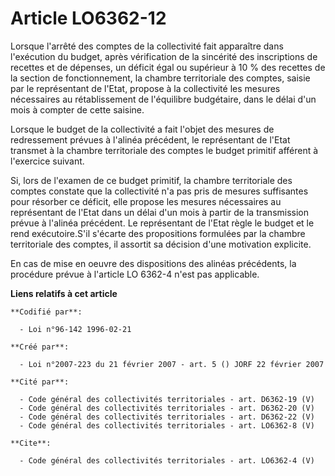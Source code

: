 # Article LO6362-12

Lorsque l'arrêté des comptes de la collectivité fait apparaître dans l'exécution du budget, après vérification de la
sincérité des inscriptions de recettes et de dépenses, un déficit égal ou supérieur à 10 % des recettes de la section de
fonctionnement, la chambre territoriale des comptes, saisie par le représentant de l'Etat, propose à la collectivité les
mesures nécessaires au rétablissement de l'équilibre budgétaire, dans le délai d'un mois à compter de cette saisine. 

Lorsque le budget de la collectivité a fait l'objet des mesures de redressement prévues à l'alinéa précédent, le représentant
de l'Etat transmet à la chambre territoriale des comptes le budget primitif afférent à l'exercice suivant. 

Si, lors de l'examen de ce budget primitif, la chambre territoriale des comptes constate que la collectivité n'a pas pris de
mesures suffisantes pour résorber ce déficit, elle propose les mesures nécessaires au représentant de l'Etat dans un délai
d'un mois à partir de la transmission prévue à l'alinéa précédent. Le représentant de l'Etat règle le budget et le rend
exécutoire.S'il s'écarte des propositions formulées par la chambre territoriale des comptes, il assortit sa décision d'une
motivation explicite. 

En cas de mise en oeuvre des dispositions des alinéas précédents, la procédure prévue à l'article LO 6362-4 n'est pas
applicable.

**Liens relatifs à cet article**

	**Codifié par**:

	  - Loi n°96-142 1996-02-21

	**Créé par**:

	  - Loi n°2007-223 du 21 février 2007 - art. 5 () JORF 22 février 2007

	**Cité par**:

	  - Code général des collectivités territoriales - art. D6362-19 (V)
	  - Code général des collectivités territoriales - art. D6362-20 (V)
	  - Code général des collectivités territoriales - art. D6362-22 (V)
	  - Code général des collectivités territoriales - art. LO6362-8 (V)

	**Cite**:

	  - Code général des collectivités territoriales - art. LO6362-4 (V)
